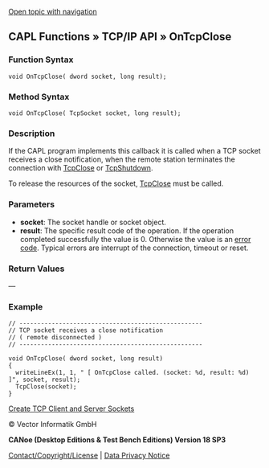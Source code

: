 [Open topic with navigation](../../../../../CANoeDEFamily.htm#Topics/CAPLFunctions/TCPIPAPI/EventProcedures/CAPLfunctionTCPIPOnTcpClose.md)

## CAPL Functions » TCP/IP API » OnTcpClose

### Function Syntax

```plaintext
void OnTcpClose( dword socket, long result);
```

### Method Syntax

```plaintext
void OnTcpClose( TcpSocket socket, long result);
```

### Description

If the CAPL program implements this callback it is called when a TCP socket receives a close notification, when the remote station terminates the connection with [TcpClose](../Functions/CAPLfunctionTCPClose.md) or [TcpShutdown](../Functions/CAPLfunctionTCPShutdown.md).

To release the resources of the socket, [TcpClose](../Functions/CAPLfunctionTCPClose.md) must be called.

### Parameters

- **socket**: The socket handle or socket object.
- **result**: The specific result code of the operation. If the operation completed successfully the value is 0. Otherwise the value is an [error code](../CAPLfunctionsTCPIPWinsock2ErrorCodes.md). Typical errors are interrupt of the connection, timeout or reset.

### Return Values

—

### Example

```plaintext
// ---------------------------------------------------
// TCP socket receives a close notification
// ( remote disconnected )
// ---------------------------------------------------

void OnTcpClose( dword socket, long result)
{
  writeLineEx(1, 1, " [ OnTcpClose called. (socket: %d, result: %d) ]", socket, result);
  TcpClose(socket);
}
```

[Create TCP Client and Server Sockets](../../../Shared/CAPL/TCPIPAPI/TCPIPAPI.md)

© Vector Informatik GmbH

**CANoe (Desktop Editions & Test Bench Editions) Version 18 SP3**

[Contact/Copyright/License](../../../Shared/ContactCopyrightLicense.md) | [Data Privacy Notice](https://www.vector.com/int/en/company/get-info/privacy-policy/)